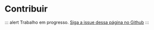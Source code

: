 # Contribuir

<p>

::: alert Trabalho em progresso.
[Siga a issue dessa página no Github](https://github.com/vue-a11y/vue-a11y.com/issues/15)
:::

</p>